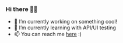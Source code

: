 ### Hi there 👋🏼

- 🔭 I’m currently working on something cool!
- 🌱 I’m currently learning with API/UI testing
- 📫 You can reach me [here](https://t.me/neblessed/) :)

